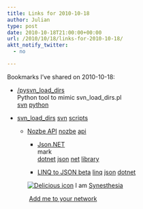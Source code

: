 ```yaml
---
title: Links for 2010-10-18
author: Julian
type: post
date: 2010-10-18T21:00:00+00:00
url: /2010/10/18/links-for-2010-10-18/
aktt_notify_twitter:
  - no

---
```

Bookmarks I&#8217;ve shared on 2010-10-18:

  * [/pysvn\_load\_dirs][1]  
    Python tool to mimic svn\_load\_dirs.pl  
    [svn][2] [python][3] 
  * [svn\_load\_dirs][4] 
    [svn][2] [scripts][5] </li> 
    
      * [Nozbe API][6] 
        [nozbe][7] [api][8] </li> 
        
          * [Json.NET][9]  
            mark  
            [dotnet][10] [json][11] [net][12] [library][13] 
          * [LINQ to JSON beta][14] 
            [linq][15] [json][11] [dotnet][10] </li> </ul> 
            
            <p class="deliciouslink">
              <a href="http://del.icio.us/synesthesia" title="See all my bookmarks on del.icio.us"><img src="https://www.synesthesia.co.uk/images/deliciousicon.jpg" alt="Delicious icon" /></a>&nbsp;I am <a href="http://del.icio.us/synesthesia" title="See all my bookmarks on del.icio.us">Synesthesia</a>
            </p>
            
            <p class="deliciouslink">
              <a href="http://del.icio.us/network?add=synesthesia" title="Add me to your del.icio.us network"><img src="https://www.synesthesia.co.uk/images/add.gif" alt="" /></a>&nbsp;<a href="http://del.icio.us/network?add=synesthesia" title="Add me to your del.icio.us network">Add me to your network</a>
            </p>

 [1]: http://free.linux.hp.com/~dannf/pysvn_load_dirs
 [2]: http://delicious.com/synesthesia/svn
 [3]: http://delicious.com/synesthesia/python
 [4]: http://svn.apache.org/repos/asf/subversion/trunk/contrib/client-side/svn_load_dirs/svn_load_dirs.pl.in
 [5]: http://delicious.com/synesthesia/scripts
 [6]: http://www.nozbe.com/api
 [7]: http://delicious.com/synesthesia/nozbe
 [8]: http://delicious.com/synesthesia/api
 [9]: http://json.codeplex.com/
 [10]: http://delicious.com/synesthesia/dotnet
 [11]: http://delicious.com/synesthesia/json
 [12]: http://delicious.com/synesthesia/net
 [13]: http://delicious.com/synesthesia/library
 [14]: http://james.newtonking.com/archive/2008/02/11/linq-to-json-beta.aspx
 [15]: http://delicious.com/synesthesia/linq